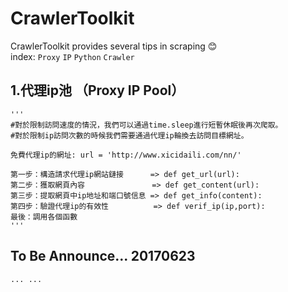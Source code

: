 # CrawlerToolkit
CrawlerToolkit provides several tips in scraping  :blush:  
index: `Proxy` `IP` `Python` `Crawler`

## 1.代理ip池 （Proxy IP Pool）

    '''  
    #對於限制訪問速度的情況，我們可以通過time.sleep進行短暫休眠後再次爬取。  
    #對於限制ip訪問次數的時候我們需要通過代理ip輪換去訪問目標網址。  

    免費代理ip的網址: url = 'http://www.xicidaili.com/nn/'  

    第一步：構造請求代理ip網站鏈接      => def get_url(url):  
    第二步：獲取網頁內容               => def get_content(url):  
    第三步：提取網頁中ip地址和端口號信息 => def get_info(content):  
    第四步：驗證代理ip的有效性          => def verif_ip(ip,port):   
    最後：調用各個函數  
    '''  
    
## To Be Announce... 20170623

    ... ... 
